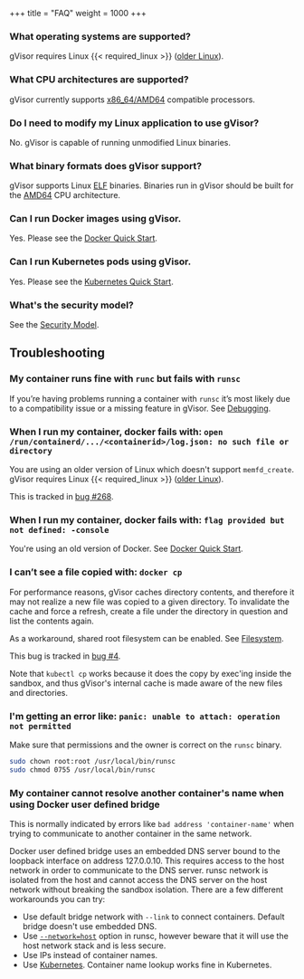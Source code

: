+++
title = "FAQ"
weight = 1000
+++

### What operating systems are supported?

gVisor requires Linux {{< required_linux >}} ([older Linux][old-linux]).

### What CPU architectures are supported?

gVisor currently supports [x86_64/AMD64](https://en.wikipedia.org/wiki/X86-64)
compatible processors.

### Do I need to modify my Linux application to use gVisor?

No. gVisor is capable of running unmodified Linux binaries.

### What binary formats does gVisor support?

gVisor supports Linux
[ELF](https://en.wikipedia.org/wiki/Executable_and_Linkable_Format) binaries.
Binaries run in gVisor should be built for the
[AMD64](https://en.wikipedia.org/wiki/X86-64) CPU architecture.

### Can I run Docker images using gVisor.

Yes. Please see the [Docker Quick Start][docker].

### Can I run Kubernetes pods using gVisor.

Yes. Please see the [Kubernetes Quick Start][k8s].

### What's the security model?

See the [Security Model][security-model].

## Troubleshooting

### My container runs fine with `runc` but fails with `runsc`

If you’re having problems running a container with `runsc` it’s most likely due
to a compatibility issue or a missing feature in gVisor. See
[Debugging][debugging].

### When I run my container, docker fails with: `open /run/containerd/.../<containerid>/log.json: no such file or directory`

You are using an older version of Linux which doesn't support `memfd_create`.
gVisor requires Linux {{< required_linux >}} ([older Linux][old-linux]).

This is tracked in [bug #268](https://gvisor.dev/issue/268).

### When I run my container, docker fails with: `flag provided but not defined: -console`

You're using an old version of Docker. See [Docker Quick Start][docker].

### I can’t see a file copied with: `docker cp`

For performance reasons, gVisor caches directory contents, and therefore it may
not realize a new file was copied to a given directory. To invalidate the cache
and force a refresh, create a file under the directory in question and list the
contents again.

As a workaround, shared root filesystem can be enabled. See [Filesystem][filesystem].

This bug is tracked in [bug #4](https://gvisor.dev/issue/4).

Note that `kubectl cp` works because it does the copy by exec'ing inside the
sandbox, and thus gVisor's internal cache is made aware of the new files and
directories.

### I'm getting an error like: `panic: unable to attach: operation not permitted`

Make sure that permissions and the owner is correct on the `runsc` binary.

```bash
sudo chown root:root /usr/local/bin/runsc
sudo chmod 0755 /usr/local/bin/runsc
```

### My container cannot resolve another container's name when using Docker user defined bridge

This is normally indicated by errors like `bad address 'container-name'` when
trying to communicate to another container in the same network.

Docker user defined bridge uses an embedded DNS server bound to the loopback 
interface on address 127.0.0.10. This requires access to the host network in
order to communicate to the DNS server. runsc network is isolated from the
host and cannot access the DNS server on the host network without breaking the
sandbox isolation. There are a few different workarounds you can try:

* Use default bridge network with `--link` to connect containers. Default
  bridge doesn't use embedded DNS.
* Use [`--network=host`][host-net] option in runsc, however beware that it will
  use the host network stack and is less secure.
* Use IPs instead of container names.
* Use [Kubernetes][k8s]. Container name lookup works fine in Kubernetes.

[security-model]: /docs/architecture_guide/security/
[old-linux]: /docs/user_guide/networking/#gso
[host-net]: /docs/user_guide/networking/#network-passthrough
[debugging]: /docs/user_guide/debugging/
[filesystem]: /docs/user_guide/filesystem/
[docker]: /docs/user_guide/quick_start/docker/
[k8s]: /docs/user_guide/quick_start/kubernetes/
